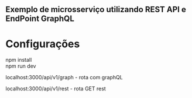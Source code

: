 ## Exemplo de microsserviço utilizando REST API e EndPoint GraphQL

# Configurações

npm install <br/>
npm run dev <br/>

localhost:3000/api/v1/graph - rota com graphQL <br/>

localhost:3000/api/v1/rest - rota GET rest <br/>
